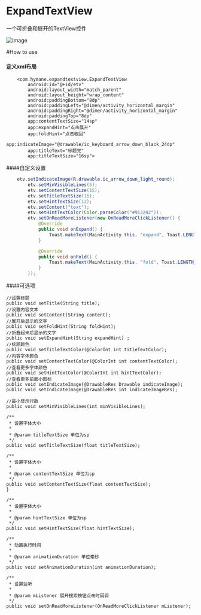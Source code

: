 # ExpandTextView
一个可折叠和展开的TextView控件

![image](https://github.com/Hymanme/ExpandTextView/raw/master/screenshots/show.gif)

#How to use

#### 定义xml布局
		<com.hymane.expandtextview.ExpandTextView
            android:id="@+id/etv"
            android:layout_width="match_parent"
            android:layout_height="wrap_content"
            android:paddingBottom="8dp"
            android:paddingLeft="@dimen/activity_horizontal_margin"
            android:paddingRight="@dimen/activity_horizontal_margin"
            android:paddingTop="8dp"
            app:contentTextSize="14sp"
            app:expandHint="点击展开"
            app:foldHint="点击收回"
            app:indicateImage="@drawable/ic_keyboard_arrow_down_black_24dp"
            app:titleText="标题党"
            app:titleTextSize="16sp">

####自定义设置

```Java
	etv.setIndicateImage(R.drawable.ic_arrow_down_light_round);
        etv.setMinVisibleLines(5);
        etv.setContentTextSize(15);
        etv.setTitleTextSize(16);
        etv.setHintTextSize(12);
        etv.setContent("text");
        etv.setHintTextColor(Color.parseColor("#913242"));
        etv.setOnReadMoreListener(new OnReadMoreClickListener() {
            @Override
            public void onExpand() {
                Toast.makeText(MainActivity.this, "expand", Toast.LENGTH_SHORT).show();
            }

            @Override
            public void onFold() {
                Toast.makeText(MainActivity.this, "fold", Toast.LENGTH_SHORT).show();
            }
        });
```

####可选项

    //设置标题
    public void setTitle(String title);
    //设置内容文本
    public void setContent(String content);
    //展开后显示的文字
    public void setFoldHint(String foldHint); 
    //折叠起来后显示的文字
    public void setExpandHint(String expandHint) ;
    //标题颜色
    public void setTitleTextColor(@ColorInt int titleTextColor);
    //内容字体颜色
    public void setContentTextColor(@ColorInt int contentTextColor);
    //查看更多字体颜色
    public void setHintTextColor(@ColorInt int hintTextColor);
    //查看更多前面小图标
    public void setIndicateImage(@DrawableRes Drawable indicateImage);
    public void setIndicateImage(@DrawableRes int indicateImageRes);

    //最小显示行数
    public void setMinVisibleLines(int minVisibleLines);

    /**
     * 设置字体大小
     *
     * @param titleTextSize 单位为sp
     */
    public void setTitleTextSize(float titleTextSize);

    /**
     * 设置字体大小
     *
     * @param contentTextSize 单位为sp
     */
    public void setContentTextSize(float contentTextSize);
    }

    /**
     * 设置字体大小
     *
     * @param hintTextSize 单位为sp
     */
    public void setHintTextSize(float hintTextSize);

    /**
     * 动画执行时间
     *
     * @param animationDuration 单位毫秒
     */
    public void setAnimationDuration(int animationDuration);

    /**
     * 设置监听
     *
     * @param mListener 展开搜索按钮点击时回调
     */
    public void setOnReadMoreListener(OnReadMoreClickListener mListener);